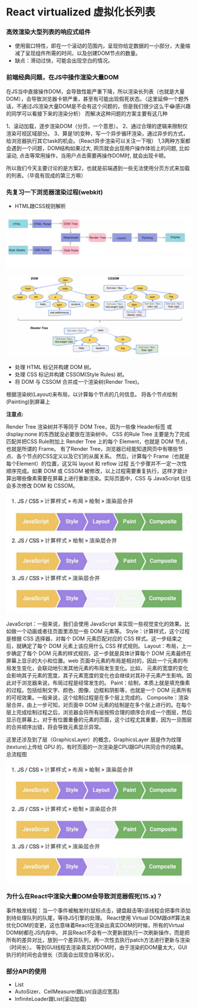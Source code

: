 # React virtualized 虚拟化长列表

### 高效渲染大型列表的响应式组件

- 使用窗口特性，即在一个滚动的范围内，呈现你给定数据的一小部分，大量缩减了呈现组件所需的时间，以及创建DOM节点的数量。
- 缺点：滑动过快，可能会出现空白的情况。

### 前端经典问题，在JS中操作渲染大量DOM

 在JS当中直接操作DOM，会导致性能严重下降，所以渲染长列表（也就是大量DOM），会导致浏览器卡顿严重，甚至有可能出现假死状态。（这里延伸一个题外话，不通过JS渲染大量DOM是不会有这个问题的，但是我们很少这么干😂感兴趣的同学可以看接下来的渲染分析）
而解决这种问题的方案主要有这几种

1、滚动加载，逐步渲染DOM（分页，一个意思）。
2、通过合理的逻辑来限制仅渲染可视区域部分。
3、算是1的变种，写一个异步循环渲染，通过异步的方式，给浏览器执行其它task的机会。（React异步渲染可以关注一下哦）
1,3两种方案都会遇到一个问题，DOM结构如果过大, 网页就会出现用户操作体验上的问题, 比如滚动, 点击等常用操作，当用户点击需要再操作DOM时, 就会出现卡顿。

所以我们今天主要讨论的是方案2，也就是前端遇到一些无法使用分页方式来加载的列表。（毕竟有现成的第三方嘛）

### 先复习一下浏览器渲染过程(webkit)

- HTML跟CSS规则解析

![react-virtualized](../images/react/react-virtualized/react-virtualized-1.png)


![react-virtualized](../images/react/react-virtualized/react-virtualized-2.png)

- 处理 HTML 标记并构建 DOM 树。
- 处理 CSS 标记并构建 CSSOM(Style Rules) 树。
- 将 DOM 与 CSSOM 合并成一个渲染树(Render Tree)。

根据渲染树(Layout)来布局，以计算每个节点的几何信息。
将各个节点绘制(Painting)到屏幕上

**注意点:**

Render Tree 渲染树并不等同于 DOM Tree，因为一些像 Header标签 或 display:none 的东西就没必要放在渲染树中。
CSS 的Rule Tree 主要是为了完成匹配并把CSS Rule附加上 Render Tree 上的每个 Element，也就是 DOM 节点，也就是所谓的 Frame。
有了Render Tree，浏览器已经能知道网页中有哪些节点、各个节点的CSS定义以及它们的从属关系。
然后，计算每个 Frame（也就是每个Element）的位置，这又叫 layout 和 reflow 过程
五个步骤并不一定一次性顺序完成。如果 DOM 或 CSSOM 被修改，以上过程需要重复执行，这样才能计算出哪些像素需要在屏幕上进行重新渲染。实际页面中，CSS 与 JavaScript 往往会多次修改 DOM 和 CSSOM。


![react-virtualized](../images/react/react-virtualized/react-virtualized-3.png)

JavaScript：一般来说，我们会使用 JavaScript 来实现一些视觉变化的效果。比如做一个动画或者往页面里添加一些 DOM 元素等。
Style：计算样式，这个过程是根据 CSS 选择器，对每个 DOM 元素匹配对应的 CSS 样式。这一步结束之后，就确定了每个 DOM 元素上该应用什么 CSS 样式规则。
Layout：布局，上一步确定了每个 DOM 元素的样式规则，这一步就是具体计算每个 DOM 元素最终在屏幕上显示的大小和位置。web 页面中元素的布局是相对的，因此一个元素的布局发生变化，会联动地引发其他元素的布局发生变化。比如， 元素的宽度的变化会影响其子元素的宽度，其子元素宽度的变化也会继续对其孙子元素产生影响。因此对于浏览器来说，布局过程是经常发生的。
Paint：绘制，本质上就是填充像素的过程。包括绘制文字、颜色、图像、边框和阴影等，也就是一个 DOM 元素所有的可视效果。一般来说，这个绘制过程是在多个层上完成的。
Composite：渲染层合并，由上一步可知，对页面中 DOM 元素的绘制是在多个层上进行的。在每个层上完成绘制过程之后，浏览器会将所有层按照合理的顺序合并成一个图层，然后显示在屏幕上。对于有位置重叠的元素的页面，这个过程尤其重要，因为一旦图层的合并顺序出错，将会导致元素显示异常。

这里还涉及到了层（GraphicsLayer）的概念，GraphicsLayer 层是作为纹理(texture)上传给 GPU 的，有时页面的一次渲染是CPU跟GPU共同合作的结果。
总流程图


![react-virtualized](../images/react/react-virtualized/react-virtualized-3.png)

### 为什么在React中渲染大量DOM会导致浏览器假死(15.x)？

事件触发线程：当一个事件被触发时(鼠标点击，键盘敲击等)该线程会把事件添加到待处理队列的队尾，等待JS引擎的处理。
React使用 Virtual DOM跟diff算法来优化DOM的变更，这也意味着React在渲染出真实DOM的时候，所有的Virtual DOM树都在JS内存中。
并且React不会有一次更新就执行一次刷新操作，而是把所有的差异对比，放到一个差异队列，再一次性去执行patch方法进行更新与渲染（时间长）。
等到GUI线程去渲染真实的DOM时，由于渲染的DOM量太大，GUI执行的时间也会很长（页面会出现空白等状况）。

### 部分API的使用

- List
- AutoSizer、CellMeasurer跟List(自适应宽高)
- InfiniteLoader跟List(滚动加载)